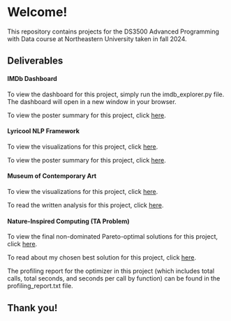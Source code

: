 # Welcome!
This repository contains projects for the DS3500 Advanced Programming with Data course at Northeastern University taken in fall 2024.

## Deliverables
#### IMDb Dashboard
To view the dashboard for this project, simply run the imdb_explorer.py file. The dashboard will open in a new window in your browser.

To view the poster summary for this project, click [here](https://docs.google.com/presentation/d/1bgoUVBR_-ukJbXak6-CCYZqwtb8QZfmN/edit?usp=sharing&ouid=112838507419233300182&rtpof=true&sd=true). 

#### Lyricool NLP Framework
To view the visualizations for this project, click [here](https://drive.google.com/file/d/1W1sUZpvfPTFIhdwqPovKRKfJTDmp_A0R/view?usp=sharing).

To view the poster summary for this project, click [here](https://drive.google.com/file/d/1IyREX-X8dWiDXwXIEEGoTa6cO8lyckDW/view?usp=sharing).

#### Museum of Contemporary Art
To view the visualizations for this project, click [here](https://drive.google.com/file/d/1Jv9LJA11eW9v4uPappoawh0IZc-y4FFe/view?usp=sharing). 

To read the written analysis for this project, click [here](https://docs.google.com/document/d/18FjSpRNKUkPQDI1kBlVj7UaUxwUs93bdHvDnCwriZQ4/edit?usp=sharing).

#### Nature-Inspired Computing (TA Problem)
To view the final non-dominated Pareto-optimal solutions for this project, click [here](https://drive.google.com/file/d/1K2Ekokeb1STjyU9prr8GSj97dP6_lTmW/view?usp=sharing).

To read about my chosen best solution for this project, click [here](https://drive.google.com/file/d/1G04d5MD2Qxhy-KY8F77hJ-sreYVjUo6R/view?usp=sharing).

The profiling report for the optimizer in this project (which includes total calls, total seconds, and seconds per call by function) can be found in the profiling_report.txt file.

## Thank you!
